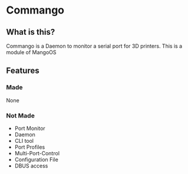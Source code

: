 # Commango

## What is this?
Commango is a Daemon to monitor a serial port for 3D printers. This is a module of MangoOS

## Features

### Made
None

### Not Made
- Port Monitor
- Daemon
- CLI tool
- Port Profiles
- Multi-Port-Control
- Configuration File
- DBUS access

